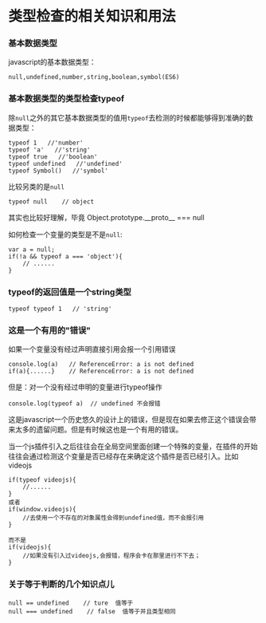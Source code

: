 # 类型检查的相关知识和用法

### 基本数据类型

javascript的基本数据类型：

    null,undefined,number,string,boolean,symbol(ES6)

### 基本数据类型的类型检查typeof

除`null`之外的其它基本数据类型的值用`typeof`去检测的时候都能够得到准确的数据类型：

    typeof 1   //'number'
    typeof 'a'   //'string'
    typeof true   //'boolean'
    typeof undefined   //'undefined'
    typeof Symbol()   //'symbol'

比较另类的是`null`

    typeof null    // object

其实也比较好理解，毕竟 Object.prototype.\_\_proto\_\_ === null

如何检查一个变量的类型是不是`null`:

    var a = null;
    if(!a && typeof a === 'object'){
        // ......
    }

### typeof的返回值是一个string类型

    typeof typeof 1   // 'string'

### 这是一个有用的"错误"

如果一个变量没有经过声明直接引用会报一个引用错误

    console.log(a)   // ReferenceError: a is not defined
    if(a){......}    // ReferenceError: a is not defined

但是：对一个没有经过申明的变量进行typeof操作

    console.log(typeof a)  // undefined 不会报错

这是javascript一个历史悠久的设计上的错误，但是现在如果去修正这个错误会带来太多的遗留问题。但是有时候这也是一个有用的错误。

当一个js插件引入之后往往会在全局空间里面创建一个特殊的变量，在插件的开始往往会通过检测这个变量是否已经存在来确定这个插件是否已经引入。比如videojs

    if(typeof videojs){
        //......
    }
    或者
    if(window.videojs){
        //去使用一个不存在的对象属性会得到undefined值，而不会报引用
    }

    而不是
    if(videojs){
        //如果没有引入过videojs,会报错，程序会卡在那里进行不下去；
    }

### 关于等于判断的几个知识点儿

    null == undefined    // ture  值等于
    null === undefined    // false  值等于并且类型相同


